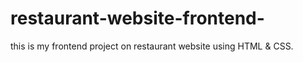 # restaurant-website-frontend-
this is my frontend project on restaurant website using HTML &amp; CSS.
